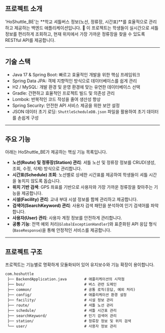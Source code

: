 ## 프로젝트 소개

'HoShuttle\_BE'는 \*\*학교 셔틀버스 정보(노선, 정류장, 시간표)\*\*를 효율적으로 관리하고 제공하는 백엔드 애플리케이션입니다. 🚌
이 프로젝트는 학생들이 실시간으로 셔틀 정보를 편리하게 조회하고, 현재 위치에서 가장 가까운 정류장을 찾을 수 있도록 RESTful API를 제공합니다.

-----

## 기술 스택

  * Java 17 & Spring Boot: 빠르고 효율적인 개발을 위한 핵심 프레임워크
  * Spring Data JPA: 객체 지향적인 방식으로 데이터베이스를 쉽게 관리
  * H2 / MySQL: 개발 환경 및 운영 환경에 맞는 유연한 데이터베이스 선택
  * Gradle: 간편하고 효율적인 프로젝트 빌드 및 의존성 관리
  * Lombok: 반복적인 코드 작성을 줄여 생산성 향상
  * Spring Security: 안전한 API 서비스 제공을 위한 보안 설정
  * JSON 데이터 초기 로딩: `ShuttleScheduleDB.json` 파일을 활용하여 초기 데이터를 손쉽게 구성

-----

## 주요 기능

아래는 HoShuttle\_BE가 제공하는 핵심 기능 목록입니다.

  * **노선(Route) 및 정류장(Station) 관리**: 셔틀 노선 및 정류장 정보를 CRUD(생성, 조회, 수정, 삭제) 방식으로 관리합니다.
  * **시간표(Schedule) 조회**: 노선별로 상세한 시간표를 제공하여 학생들이 셔틀 시간을 놓치지 않도록 돕습니다.
  * **위치 기반 검색**: GPS 좌표를 기반으로 사용자와 가장 가까운 정류장을 찾아주는 기능을 제공합니다.
  * **시설(Facility) 관리**: 교내 부대 시설 정보를 함께 관리하고 제공합니다.
  * **검색어(SearchKeyword) 관리**: 사용자 검색 패턴을 분석하여 인기 검색어를 파악합니다.
  * **사용자(User) 관리**: 사용자 계정 정보를 안전하게 관리합니다.
  * **공통 기능**: 전역 예외 처리(`GlobalExceptionHandler`)와 표준화된 API 응답 형식(`BaseResponse`)을 통해 안정적인 서비스를 제공합니다.

-----

## 프로젝트 구조

프로젝트는 기능별로 명확하게 모듈화되어 있어 유지보수와 기능 확장이 용이합니다.

```
com.hoshuttle
 ├── BackendApplication.java        # 애플리케이션의 시작점
 ├── bus/                           # 버스 관련 도메인
 ├── common/                        # 공통 로직(응답, 예외 처리)
 ├── config/                        # 애플리케이션 환경 설정
 ├── facility/                      # 시설 정보 관리
 ├── route/                         # 셔틀 노선 관리
 ├── schedule/                      # 셔틀 시간표 관리
 ├── searchKeyword/                 # 인기 검색어 관리
 ├── station/                       # 정류장 정보 및 위치 검색
 └── user/                          # 사용자 정보 관리
```

